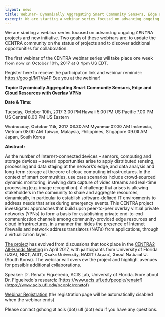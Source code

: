 ```yaml
---
layout: news
title: Webinar- Dynamically Aggregating Smart Community Sensors, Edge and Cloud Resources with Overlay VPNs, 10 October 2017
excerpt: We are starting a webinar series focused on advancing ongoing CENTRA projects and new initiative. Two goals of these webinars are- to update the CENTRA community on the status of projects and to discover additional opportunities for collaboration. The first webinar of the CENTRA webinar series will take place one week from now on October 10th, 2017 at 8-9pm US EDT, by Dr. Renato Figueiredo from the University of Florida, about their project initiated at CENTRA 2 Meeting this year...
---
```


We are starting a webinar series focused on advancing ongoing CENTRA projects and new initiative. Two goals of these webinars are: to update the CENTRA community on the status of projects and to discover additional opportunities for collaboration.   

The first webinar of the CENTRA webinar series will take place one week from now on October 10th, 2017 at 8-9pm US EDT.  

Register here to receive the participation link and webinar reminder: https://goo.gl/MTVa4P See you at the webinar!
 
**Topic: Dynamically Aggregating Smart Community Sensors, Edge and Cloud Resources with Overlay VPNs**  
  
**Date & Time:** 
 
Tuesday, October 10th, 2017
3.00 PM Hawaii
5.00 PM US Pacific
7.00 PM US Central
8.00 PM US Eastern
 
Wednesday, October 11th, 2017 
06.30 AM Myanmar
07.00 AM Indonesia, Vietnam
08.00 AM Taiwan, Malaysia, Philippines, Singapore
09.00 AM Japan, South Korea
 
**Abstract:**
 
As the number of Internet-connected devices – sensors, computing and storage devices – several opportunities arise to apply distributed sensing, processing and data staging at the network’s edge, and data analysis and long-term storage at the core of cloud computing infrastructures. In the context of smart communities, use case scenarios include crowd-sourced dynamic monitoring, involving data capture of video streams and real-time processing (e.g. image recognition). A challenge that arises is allowing stakeholders in the community to share and aggregate resources, dynamically, in particular to establish software-defined IT environments to address needs that arise during emergency events. This CENTRA project investigates approaches that build upon peer-to-peer overlay virtual private networks (VPNs) to form a basis for establishing private end-to-end communication channels among community-provided edge resources and cloud infrastructures, in a manner that hides the presence of Internet firewalls and network address translators (NATs) from applications, through a virtualization layer.  

[The project](http://www.globalcentra.org/projects/) has evolved from discussions that took place in the [CENTRA2 All-Hands Meeting](http://www.globalcentra.org/centra2/) in April 2017, with participants from University of Florida (USA), NICT, AIST, Osaka University, NAIST (Japan), Seoul National U. (South Korea). The webinar will overview the project and highlight avenues for possible additional collaborations.
 
Speaker: Dr. Renato Figueiredo, ACIS Lab, University of Florida. More about Dr. Figueiredo's research: [https://www.acis.ufl.edu/people/renatof](https://www.acis.ufl.edu/people/renatof)

[Webinar Registration](https://goo.gl/MTVa4P) (the registration page will be automatically disabled when the webinar ends)

Please contact gshong at acis (dot) ufl (dot) edu if you have any questions. 
